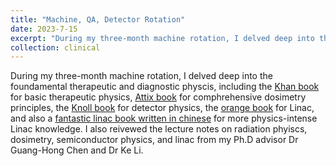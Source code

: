 ```yaml
---
title: "Machine, QA, Detector Rotation"
date: 2023-7-15
excerpt: "During my three-month machine rotation, I delved deep into the foundamental therapeutic and diagnostic physcis. I consolidated my knowledge learned about radiation detection, linear accelerator and dosimetry. I Please click the title to see what I have learned!"
collection: clinical
---
```


During my three-month machine rotation, I delved deep into the foundamental therapeutic and diagnostic physcis, including the [Khan book](https://www.google.com/books/edition/Khan_s_The_Physics_of_Radiation_Therapy/nSNBAwAAQBAJ?hl=en&gbpv=0) for basic therapeutic physics, [Attix book](https://onlinelibrary.wiley.com/doi/book/10.1002/9783527617135) for comphrehensive dosimetry principles, the [Knoll book](https://www.wiley.com/en-us/Radiation+Detection+and+Measurement%2C+4th+Edition-p-9780470131480) for detector physics, the [orange book](https://www.google.com/books/edition/Linear_Accelerators_for_Radiation_Therap/J2C1DwAAQBAJ?hl=en&gbpv=0) for Linac, and also a [fantastic linac book written in chinese](https://www.google.com/books/edition/%E5%8C%BB%E7%94%A8%E5%8A%A0%E9%80%9F%E5%99%A8/Aq_hAAAACAAJ?hl=en) for more physics-intense Linac knowledge. I also reivewed the lecture notes on radiation phyiscs, dosimetry, semiconductor physics, and linac from my Ph.D advisor Dr Guang-Hong Chen and Dr Ke Li. 